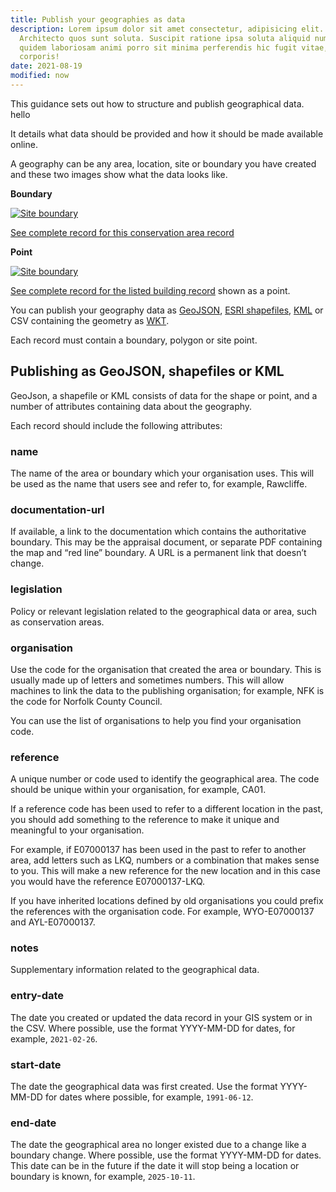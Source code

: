 ```yaml
---
title: Publish your geographies as data
description: Lorem ipsum dolor sit amet consectetur, adipisicing elit.
  Architecto quos sunt soluta. Suscipit ratione ipsa soluta aliquid numquam
  quidem laboriosam animi porro sit minima perferendis hic fugit vitae, quia
  corporis!
date: 2021-08-19
modified: now
---
```

This guidance sets out how to structure and publish geographical data. hello

It details what data should be provided and how it should be made available online.

A geography can be any area, location, site or boundary you have created and these two images show what the data looks like.

**Boundary**

[![Site boundary](https://res.cloudinary.com/digital-land/image/upload/v1626864208/digital-land.github.io_conservation-area_stonesfield_btkguo.png)](https://res.cloudinary.com/digital-land/image/upload/v1626864208/digital-land.github.io_conservation-area_stonesfield_btkguo.png)

[See complete record for this conservation area record](https://digital-land.github.io/conservation-area/local-authority-eng/WOX/48/)

**Point**

[![Site boundary](https://res.cloudinary.com/digital-land/image/upload/v1626864208/digital-land.github.io_listed-building_old-vicarage_osox8x.png)](https://res.cloudinary.com/digital-land/image/upload/v1626864208/digital-land.github.io_listed-building_old-vicarage_osox8x.png)

[See complete record for the listed building record](https://digital-land.github.io/listed-building/1021474/) shown as a point.

You can publish your geography data as [GeoJSON](https://geojson.org/), [ESRI shapefiles](https://www.esri.com/content/dam/esrisites/sitecore-archive/Files/Pdfs/library/whitepapers/pdfs/shapefile.pdf), [KML](https://developers.google.com/kml) or CSV containing the geometry as [WKT](https://www.ogc.org/standards/wkt-crs).

Each record must contain a boundary, polygon or site point.

## Publishing as GeoJSON, shapefiles or KML

GeoJson, a shapefile or KML consists of data for the shape or point, and a number of attributes containing data about the geography.

Each record should include the following attributes:

### name

The name of the area or boundary which your organisation uses. This will be used as the name that users see and refer to, for example, Rawcliffe.

### documentation-url

If available, a link to the documentation which contains the authoritative boundary. This may be the appraisal document, or separate PDF containing the map and “red line” boundary. A URL is a permanent link that doesn’t change.

### legislation

Policy or relevant legislation related to the geographical data or area, such as conservation areas.

### organisation

Use the code for the organisation that created the area or boundary. This is usually made up of letters and sometimes numbers. This will allow machines to link the data to the publishing organisation; for example, NFK is the code for Norfolk County Council.

You can use the list of organisations to help you find your organisation code.

### reference

A unique number or code used to identify the geographical area. The code should be unique within your organisation, for example, CA01.

If a reference code has been used to refer to a different location in the past, you should add something to the reference to make it unique and meaningful to your organisation.

For example, if E07000137 has been used in the past to refer to another area, add letters such as LKQ, numbers or a combination that makes sense to you. This will make a new reference for the new location and in this case you would have the reference E07000137-LKQ.

If you have inherited locations defined by old organisations you could prefix the references with the organisation code. For example, WYO-E07000137 and AYL-E07000137.

### notes

Supplementary information related to the geographical data.

### entry-date

The date you created or updated the data record in your GIS system or in the CSV. Where possible, use the format YYYY-MM-DD for dates, for example, `2021-02-26`.

### start-date

The date the geographical data was first created. Use the format YYYY-MM-DD for dates where possible, for example, `1991-06-12`.

### end-date

The date the geographical area no longer existed due to a change like a boundary change. Where possible, use the format YYYY-MM-DD for dates. This date can be in the future if the date it will stop being a location or boundary is known, for example, `2025-10-11`.